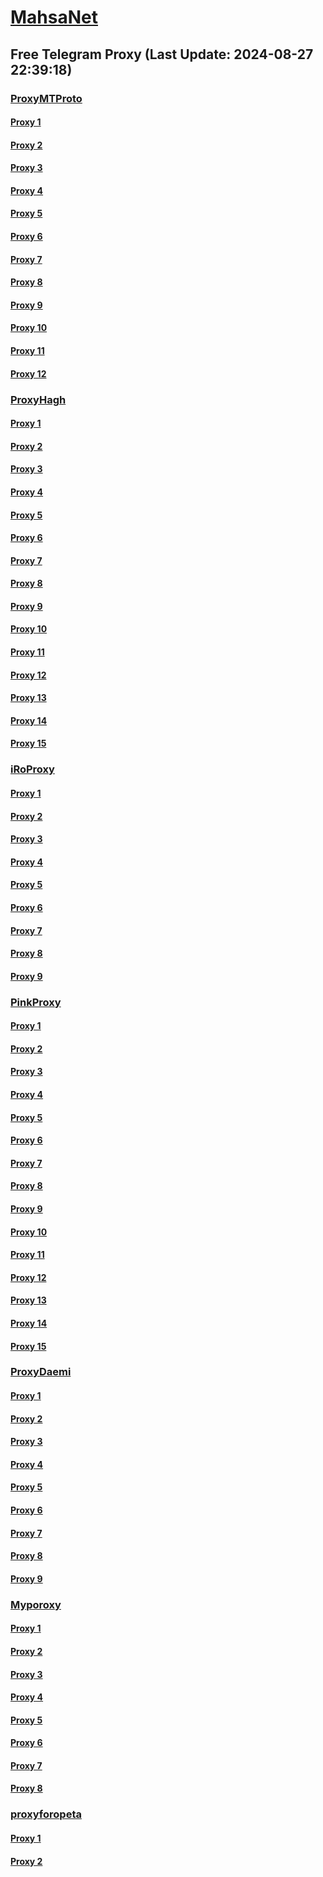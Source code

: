 
# [MahsaNet](https://t.me/mahsa_net)
## Free Telegram Proxy (Last Update: 2024-08-27 22:39:18)
### [ProxyMTProto](https://t.me/ProxyMTProto)
#### [Proxy 1](tg://proxy?server=cloudflare.com.nokia.com.co.uk.do_yo.want_to.clash_with.this.www.microsoft.com.there_is_no.place_like.localhost.www.bing.com.count_with_me.cyou.net.digikala.com.www.enamad.ir.www.google.com.again_to_fight.everyone.i_am.the_internet.union-rotiew.info.&port=7443&secret=7gggggggggggggggggggggh0cmFuc2xhdGUuZ29v)
#### [Proxy 2](tg://proxy?server=cldlare.com.nokia.com.co.uk.do_yo.want_to.clash_with.this.www.microsoft.com.there_is_no.place_like.localhost.www.bing.com.count_with_me.cyou.net.digikala.com.www.enamad.ir.www.goole.c.toroeeertgswreqetdgsrwrpi-esoiiisolfnwfsksjvwu-urishklfduiwoehv.my&port=7443&secret=7gggggggggggggggggggggh0cmFuc2xhdGUuZ29v)
#### [Proxy 3](tg://proxy?server=140.233.187.60&port=12&secret=7mZge5CInMYHGdIXDLKFGWIrKi1f)
#### [Proxy 4](tg://proxy?server=140.233.187.61&port=12&secret=7mZge5CInMYHGdIXDLKFGWIrKi1f)
#### [Proxy 5](tg://proxy?server=140.233.187.58&port=12&secret=7mZge5CInMYHGdIXDLKFGWIrKi1f)
#### [Proxy 6](tg://proxy?server=140.233.187.59&port=12&secret=7mZge5CInMYHGdIXDLKFGWIrKi1f)
#### [Proxy 7](tg://proxy?server=ws24.ir.sam-pars.ir.hamann-motorsports.ir.ip-market.ir.norden-co.com.misaghtalayieh.ir.tiwall.io.beferestava.ir.jahadtossee.ir.smsjob.ir.nrava.ir.f_ardanmachine.ir.lmzombies.ir.nini3et.ir.vozara-furniture.ir.motabalkalaconpany.online.saatchi.support&port=443&secret=ee32b920dffb51643028e2f6b878d4eac17777772e7370656564746573742e6e6574)
#### [Proxy 8](tg://proxy?server=203.25.108.11&port=39329&secret=7gUQUQUQUQUQUQUQUQUQUQVtaWNyb3NvZnQuY29v)
#### [Proxy 9](tg://proxy?server=cobojia-garsietiotr.tadfors-thebest.shop&port=56969&secret=7gUQUQUQUQUQUQUQUQUQUQVtaWNyb3NvZnQuY29v)
#### [Proxy 10](tg://proxy?server=140.233.187.52&port=888&secret=eeRighJJvXrFGRMCIMJdCQ)
#### [Proxy 11](tg://proxy?server=140.233.187.66&port=888&secret=eeRighJJvXrFGRMCIMJdCQ)
#### [Proxy 12](tg://proxy?server=140.233.187.64&port=888&secret=eeRighJJvXrFGRMCIMJdCQ)
### [ProxyHagh](https://t.me/ProxyHagh)
#### [Proxy 1](tg://proxy?server=irancell.org.irancell.irancell_yo.want_to.clash_with.this.microsoft.com.there_is_no.place_nano.localhost.bing.com.count_with_me.cyou.com.now_sudo.rm_rf.ddns.net.we_are_here.again_to_fight.with_everyone.i_am.the_internet.spirancellirancell.dns-mciaa.info.&port=443&secret=ee1603010200010001fc030386e24c3add726161682e6972)
#### [Proxy 2](tg://proxy?server=95.217.248.202&port=443&secret=ee1603010200010001fc030386e24c3add726161682e6972)
#### [Proxy 3](tg://proxy?server=mci.ir.apt-centos.org.&port=888&secret=eeRighJJvXrFGRMCIMJdCQ)
#### [Proxy 4](tg://proxy?server=irancell.org.irancell.irancell_yo.want_to.clash_with.this.microsoft.com.there_is_no.place_nano.localhost.bing.com.count_with_me.cyou.com.now_sudo.rm_rf.ddns.net.we_are_here.again_to_fight.with_everyone.i_am.the_internet.spirancellirancell.dns-mciaa.info.&port=443&secret=ee1603010200010001fc030386e24c3add726161682e6972)
#### [Proxy 5](tg://proxy?server=95.217.248.202&port=443&secret=ee1603010200010001fc030386e24c3add726161682e6972)
#### [Proxy 6](tg://proxy?server=mci.ir.apt-centos.org.&port=888&secret=eeRighJJvXrFGRMCIMJdCQ)
#### [Proxy 7](tg://proxy?server=irancell.org.irancell.irancell_yo.want_to.clash_with.this.microsoft.com.there_is_no.place_nano.localhost.bing.com.count_with_me.cyou.com.now_sudo.rm_rf.ddns.net.we_are_here.again_to_fight.with_everyone.i_am.the_internet.spirancellirancell.dns-mciaa.info.&port=443&secret=ee1603010200010001fc030386e24c3add726161682e6972)
#### [Proxy 8](tg://proxy?server=95.217.248.202&port=443&secret=ee1603010200010001fc030386e24c3add726161682e6972)
#### [Proxy 9](tg://proxy?server=mci.ir.apt-centos.org.&port=888&secret=eeRighJJvXrFGRMCIMJdCQ)
#### [Proxy 10](tg://proxy?server=irancell.org.irancell.irancell_yo.want_to.clash_with.this.microsoft.com.there_is_no.place_nano.localhost.bing.com.count_with_me.cyou.com.now_sudo.rm_rf.ddns.net.we_are_here.again_to_fight.with_everyone.i_am.the_internet.spirancellirancell.dns-mciaa.info.&port=443&secret=ee1603010200010001fc030386e24c3add726161682e6972)
#### [Proxy 11](tg://proxy?server=95.217.248.202&port=443&secret=ee1603010200010001fc030386e24c3add726161682e6972)
#### [Proxy 12](tg://proxy?server=mci.ir.apt-centos.org.&port=888&secret=eeRighJJvXrFGRMCIMJdCQ)
#### [Proxy 13](tg://proxy?server=irancell.org.irancell.irancell_yo.want_to.clash_with.this.microsoft.com.there_is_no.place_nano.localhost.bing.com.count_with_me.cyou.com.now_sudo.rm_rf.ddns.net.we_are_here.again_to_fight.with_everyone.i_am.the_internet.spirancellirancell.dns-mciaa.info.&port=443&secret=ee1603010200010001fc030386e24c3add726161682e6972)
#### [Proxy 14](tg://proxy?server=95.217.248.202&port=443&secret=ee1603010200010001fc030386e24c3add726161682e6972)
#### [Proxy 15](tg://proxy?server=mci.ir.apt-centos.org.&port=888&secret=eeRighJJvXrFGRMCIMJdCQ)
### [iRoProxy](https://t.me/iRoProxy)
#### [Proxy 1](tg://proxy?server=82.153.35.70&port=15&secret=7gggggggggggggggggggggh0cmFuc2xhdGUuZ29v)
#### [Proxy 2](tg://proxy?server=82.153.35.64&port=15&secret=7gggggggggggggggggggggh0cmFuc2xhdGUuZ29v)
#### [Proxy 3](tg://proxy?server=82.153.35.66&port=14&secret=7gggggggggggggggggggggh0cmFuc2xhdGUuZ29v)
#### [Proxy 4](tg://proxy?server=82.153.35.68&port=14&secret=7gggggggggggggggggggggh0cmFuc2xhdGUuZ29v)
#### [Proxy 5](tg://proxy?server=82.153.35.92&port=17&secret=eeRighJJvXrFGRMCIMJdCQ)
#### [Proxy 6](tg://proxy?server=82.153.35.93&port=17&secret=eeRighJJvXrFGRMCIMJdCQ)
#### [Proxy 7](tg://proxy?server=82.153.35.91&port=343&secret=eeRighJJvXrFGRMCIMJdCQ)
#### [Proxy 8](tg://proxy?server=82.153.35.42&port=21&secret=FgMBAgABAAH8AwOG4kw63Q%3D%3D)
#### [Proxy 9](tg://proxy?server=82.153.35.90&port=21&secret=FgMBAgABAAH8AwOG4kw63Q%3D%3D)
### [PinkProxy](https://t.me/PinkProxy)
#### [Proxy 1](tg://proxy?server=178.130.42.82&port=4045&secret=7gggggggggggggggggggggh0cmFuc2xhdGUuZ29v)
#### [Proxy 2](tg://proxy?server=5.35.69.110&port=4045&secret=7gggggggggggggggggggggh0cmFuc2xhdGUuZ29v)
#### [Proxy 3](tg://proxy?server=89.110.109.223&port=4045&secret=7gggggggggggggggggggggh0cmFuc2xhdGUuZ29v)
#### [Proxy 4](tg://proxy?server=109.107.164.13&port=4045&secret=7gggggggggggggggggggggh0cmFuc2xhdGUuZ29v)
#### [Proxy 5](tg://proxy?server=109.107.167.186&port=4045&secret=7gggggggggggggggggggggh0cmFuc2xhdGUuZ29v)
#### [Proxy 6](tg://proxy?server=77.238.252.17&port=4045&secret=7gggggggggggggggggggggh0cmFuc2xhdGUuZ29v)
#### [Proxy 7](tg://proxy?server=157.90.112.32&port=4045&secret=7gggggggggggggggggggggh0cmFuc2xhdGUuZ29v)
#### [Proxy 8](tg://proxy?server=89.110.101.191&port=4045&secret=FgMBAgABAAH8AwOG4kw63Q==)
#### [Proxy 9](tg://proxy?server=89.110.103.101&port=4045&secret=FgMBAgABAAH8AwOG4kw63Q==)
#### [Proxy 10](tg://proxy?server=89.110.105.42&port=4045&secret=FgMBAgABAAH8AwOG4kw63Q==)
#### [Proxy 11](tg://proxy?server=89.110.101.191&port=4045&secret=FgMBAgABAAH8AwOG4kw63Q==)
#### [Proxy 12](tg://proxy?server=89.110.103.101&port=4045&secret=FgMBAgABAAH8AwOG4kw63Q==)
#### [Proxy 13](tg://proxy?server=89.110.81.248&port=4045&secret=7gggggggggggggggggggggh0cmFuc2xhdGUuZ29v)
#### [Proxy 14](tg://proxy?server=212.111.88.81&port=4045&secret=7gggggggggggggggggggggh0cmFuc2xhdGUuZ29v)
#### [Proxy 15](tg://proxy?server=89.110.105.18&port=4045&secret=FgMBAgABAAH8AwOG4kw63Q==)
### [ProxyDaemi](https://t.me/ProxyDaemi)
#### [Proxy 1](tg://proxy?server=157.90.42.184&port=00000000000000000000000000000000000000000000000000000000000000000000000000000465&secret=7gggggggggggggggggggggh6cWt0bHdpdWF2dnZxcXQ0eWJ2Z3ZpN3R5bzRoamw1eGdmdXZwZGY2b3RqaXljZ3dxYnltMnFhZC5vbmlvbg==)
#### [Proxy 2](tg://proxy?server=157.90.42.186&port=00000000000000000000000000000000000000000000000000000000000000000000000000000465&secret=7gggggggggggggggggggggh6cWt0bHdpdWF2dnZxcXQ0eWJ2Z3ZpN3R5bzRoamw1eGdmdXZwZGY2b3RqaXljZ3dxYnltMnFhZC5vbmlvbg==)
#### [Proxy 3](tg://proxy?server=157.90.42.187&port=00000000000000000000000000000000000000000000000000000000000000000000000000000465&secret=7gggggggggggggggggggggh6cWt0bHdpdWF2dnZxcXQ0eWJ2Z3ZpN3R5bzRoamw1eGdmdXZwZGY2b3RqaXljZ3dxYnltMnFhZC5vbmlvbg==)
#### [Proxy 4](tg://proxy?server=157.90.42.188&port=00000000000000000000000000000000000000000000000000000000000000000000000000000465&secret=7gggggggggggggggggggggh6cWt0bHdpdWF2dnZxcXQ0eWJ2Z3ZpN3R5bzRoamw1eGdmdXZwZGY2b3RqaXljZ3dxYnltMnFhZC5vbmlvbg==)
#### [Proxy 5](tg://proxy?server=157.90.42.189&port=00000000000000000000000000000000000000000000000000000000000000000000000000000465&secret=7gggggggggggggggggggggh6cWt0bHdpdWF2dnZxcXQ0eWJ2Z3ZpN3R5bzRoamw1eGdmdXZwZGY2b3RqaXljZ3dxYnltMnFhZC5vbmlvbg==)
#### [Proxy 6](tg://proxy?server=clustercloud-llc.ir&port=7443&secret=FgMBAgABAAH8AwOG4kw63Q)
#### [Proxy 7](tg://proxy?server=nefgu.tebarad.ir.&port=8087&secret=FgMBAgABAAH8AwOG4kw63Q%3D%3D)
#### [Proxy 8](tg://proxy?server=loveu_honey.tebarad.ir.&port=8087&secret=FgMBAgABAAH8AwOG4kw63Q%3D%3D)
#### [Proxy 9](tg://proxy?server=185.244.183.28&port=3895&secret=7gggggggggggggggggggggh0cmFuc2xhdGUuZ29v)
### [Myporoxy](https://t.me/Myporoxy)
#### [Proxy 1](tg://proxy?server=cloudflare.com.nokia.com.co.uk.do_yo.want_to.clash_with.this.www.microsoft.com.there_is_no.place_like.localhost.www.bing.com.count_with_me.cyou.net.digikala.com.www.enamad.ir.www.google.com.again_to_fight.everyone.i_am.the_internet.works-shops.info.&port=7557&secret=7gggggggggggggggggggggh0cmFuc2xhdGUuZ29v)
#### [Proxy 2](tg://proxy?server=cloudflare.com.nokia.com.co.uk.do_yo.want_to.clash_with.this.www.microsoft.com.there_is_no.place_like.localhost.www.bing.com.count_with_me.cyou.net.digikala.com.www.enamad.ir.www.google.com.again_to_fight.everyone.i_am.the_internet.works-shops.info.&port=7557&secret=7gggggggggggggggggggggh0cmFuc2xhdGUuZ29v)
#### [Proxy 3](tg://proxy?server=cloudflare.com.nokia.com.co.uk.do_yo.want_to.clash_with.this.www.microsoft.com.there_is_no.place_like.localhost.www.bing.com.count_with_me.cyou.net.digikala.com.www.enamad.ir.www.google.com.again_to_fight.everyone.i_am.the_internet.works-shops.info.&port=7557&secret=7gggggggggggggggggggggh0cmFuc2xhdGUuZ29v)
#### [Proxy 4](tg://proxy?server=cloudflare.com.nokia.com.co.uk.do_yo.want_to.clash_with.this.www.microsoft.com.there_is_no.place_like.localhost.www.bing.com.count_with_me.cyou.net.digikala.com.www.enamad.ir.www.google.com.again_to_fight.everyone.i_am.the_internet.works-shops.info.&port=7557&secret=7gggggggggggggggggggggh0cmFuc2xhdGUuZ29v)
#### [Proxy 5](tg://proxy?server=cloudflare.com.nokia.com.co.uk.do_yo.want_to.clash_with.this.www.microsoft.com.there_is_no.place_like.localhost.www.bing.com.count_with_me.cyou.net.digikala.com.www.enamad.ir.www.google.com.again_to_fight.everyone.i_am.the_internet.works-shops.info.&port=7557&secret=7gggggggggggggggggggggh0cmFuc2xhdGUuZ29v)
#### [Proxy 6](tg://proxy?server=cloudflare.com.nokia.com.co.uk.do_yo.want_to.clash_with.this.www.microsoft.com.there_is_no.place_like.localhost.www.bing.com.count_with_me.cyou.net.digikala.com.www.enamad.ir.www.google.com.again_to_fight.everyone.i_am.the_internet.works-shops.info.&port=7557&secret=7gggggggggggggggggggggh0cmFuc2xhdGUuZ29v)
#### [Proxy 7](tg://proxy?server=cloudflare.com.nokia.com.co.uk.do_yo.want_to.clash_with.this.www.microsoft.com.there_is_no.place_like.localhost.www.bing.com.count_with_me.cyou.net.digikala.com.www.enamad.ir.www.google.com.again_to_fight.everyone.i_am.the_internet.torbo-fact.info.&port=3993&secret=7gggggggggggggggggggggh0cmFuc2xhdGUuZ29v)
#### [Proxy 8](tg://proxy?server=cloudflare.com.nokia.com.co.uk.do_yo.want_to.clash_with.this.www.microsoft.com.there_is_no.place_like.localhost.www.bing.com.count_with_me.cyou.net.digikala.com.www.enamad.ir.www.google.com.again_to_fight.everyone.i_am.the_internet.works-shops.info.&port=7557&secret=7gggggggggggggggggggggh0cmFuc2xhdGUuZ29v)
### [proxyforopeta](https://t.me/proxyforopeta)
#### [Proxy 1](tg://proxy?server=91.142.79.92&port=3895&secret=7gggggggggggggggggggggh0cmFuc2xhdGUuZ29v)
#### [Proxy 2](tg://proxy?server=185.173.38.185&port=3598&secret=7gggggggggggggggggggggh0cmFuc2xhdGUuZ29v)

    